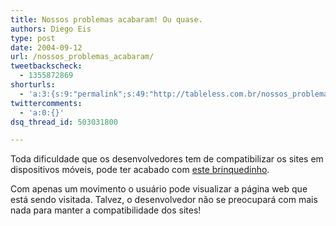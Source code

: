 ```yaml
---
title: Nossos problemas acabaram! Ou quase.
authors: Diego Eis
type: post
date: 2004-09-12
url: /nossos_problemas_acabaram/
tweetbackscheck:
  - 1355872869
shorturls:
  - 'a:3:{s:9:"permalink";s:49:"http://tableless.com.br/nossos_problemas_acabaram";s:7:"tinyurl";s:26:"http://tinyurl.com/3pg7qr5";s:4:"isgd";s:19:"http://is.gd/qZkqiM";}'
twittercomments:
  - 'a:0:{}'
dsq_thread_id: 503031800

---
```

Toda dificuldade que os desenvolvedores tem de compatibilizar os sites em dispositivos móveis, pode ter acabado com [este brinquedinho][1].
              
Com apenas um movimento o usuário pode visualizar a página web que está sendo visitada. Talvez, o desenvolvedor não se preocupará com mais nada para manter a compatibilidade dos sites!

 [1]: http://www.mobilelife.com.br/comenta.asp?post=207#com